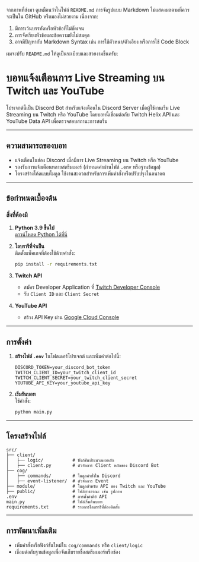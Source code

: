 จากภาพที่ส่งมา ดูเหมือนว่าในไฟล์ `README.md` การจัดรูปแบบ Markdown ไม่แสดงผลตามที่ควรจะเป็นใน GitHub หรือมองไม่สวยงาม เนื่องจาก:

1. มีการเว้นบรรทัดหรือหัวข้อที่ไม่ชัดเจน
2. การจัดเรียงหัวข้อและข้อความยังไม่สมดุล
3. อาจมีปัญหากับ Markdown Syntax เช่น การใช้ตัวหนา/ตัวเอียง หรือการใช้ Code Block

ผมจะปรับ `README.md` ให้ดูเป็นระเบียบและสวยงามขึ้นครับ:

# บอทแจ้งเตือนการ Live Streaming บน Twitch และ YouTube

โปรเจกต์นี้เป็น Discord Bot สำหรับแจ้งเตือนใน Discord Server เมื่อผู้ใช้งานเริ่ม Live Streaming บน Twitch หรือ YouTube โดยบอทนี้เชื่อมต่อกับ Twitch Helix API และ YouTube Data API เพื่อตรวจสอบสถานะการสตรีม

---

## ความสามารถของบอท
- แจ้งเตือนในช่อง Discord เมื่อมีการ Live Streaming บน Twitch หรือ YouTube
- รองรับการแจ้งเตือนหลายสตรีมเมอร์ (กำหนดค่าผ่านไฟล์ `.env` หรือฐานข้อมูล)
- โครงสร้างโค้ดแบบโมดูล ใช้งานสะดวกสำหรับการเพิ่มคำสั่งหรือปรับปรุงในอนาคต

---

## ข้อกำหนดเบื้องต้น

### สิ่งที่ต้องมี
1. **Python 3.9 ขึ้นไป**  
   [ดาวน์โหลด Python ได้ที่นี่](https://www.python.org/)
   
2. **ไลบรารีที่จำเป็น**  
   ติดตั้งแพ็คเกจที่ต้องใช้ด้วยคำสั่ง:
   ```bash
   pip install -r requirements.txt
   ```

3. **Twitch API**  
   - สมัคร Developer Application ที่ [Twitch Developer Console](https://dev.twitch.tv/console/apps)
   - รับ `Client ID` และ `Client Secret`

4. **YouTube API**  
   - สร้าง API Key ผ่าน [Google Cloud Console](https://console.cloud.google.com/)

---

## การตั้งค่า
1. **สร้างไฟล์ `.env`** ในโฟลเดอร์โปรเจกต์ และเพิ่มค่าต่อไปนี้:
   ```env
   DISCORD_TOKEN=your_discord_bot_token
   TWITCH_CLIENT_ID=your_twitch_client_id
   TWITCH_CLIENT_SECRET=your_twitch_client_secret
   YOUTUBE_API_KEY=your_youtube_api_key
   ```

2. **เริ่มรันบอท**  
   ใช้คำสั่ง:
   ```bash
   python main.py
   ```

---

## โครงสร้างไฟล์
```
src/
├── client/
│   ├── logic/           # ฟังก์ชันประมวลผลหลัก
│   ├── client.py        # ตัวจัดการ Client หลักของ Discord Bot
├── cog/
│   ├── commands/        # โมดูลคำสั่งใน Discord
│   ├── event-listener/  # ตัวจัดการ Event
├── module/              # โมดูลสำหรับ API ของ Twitch และ YouTube
├── public/              # ไฟล์สาธารณะ เช่น รูปภาพ
.env                     # การตั้งค่าคีย์ API
main.py                  # ไฟล์เริ่มต้นบอท
requirements.txt         # รายการไลบรารีที่ต้องติดตั้ง
```

---

## การพัฒนาเพิ่มเติม
- เพิ่มคำสั่งหรือฟังก์ชันใหม่ใน `cog/commands` หรือ `client/logic`
- เชื่อมต่อกับฐานข้อมูลเพื่อจัดเก็บรายชื่อสตรีมเมอร์หรือช่อง
```